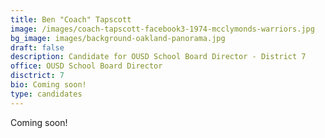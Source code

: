 ```yaml
---
title: Ben "Coach" Tapscott
image: /images/coach-tapscott-facebook3-1974-mcclymonds-warriors.jpg
bg_image: images/background-oakland-panorama.jpg
draft: false
description: Candidate for OUSD School Board Director - District 7
office: OUSD School Board Director
disctrict: 7
bio: Coming soon!
type: candidates
---
```

Coming soon!